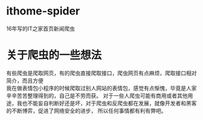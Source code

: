 # ithome-spider
16年写的IT之家首页新闻爬虫

# 关于爬虫的一些想法
有些爬虫是爬取网页，有的爬虫直接爬取接口，爬虫网页有点麻烦，爬取接口相对简介，而且方便  
我在做表情包小程序的时候爬取过别人网站的表情包，感觉有点惭愧，毕竟是人家辛辛苦苦整理得到的，自己是不劳而获。
对于一些人爬虫可能有商用或者其他用途，我也不能妄自判断好还是坏，对于爬虫和反爬虫都在发展，就像开发者和黑客的不断博弈，促进了网络安全的进步，
所以任何事情都有利有弊吧。
